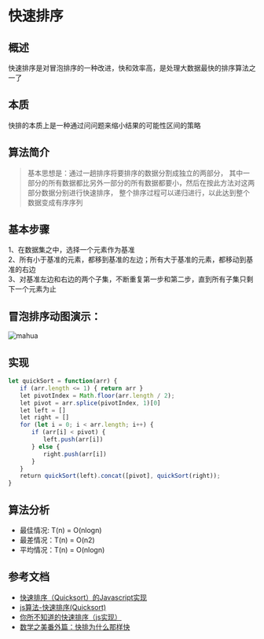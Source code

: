 # 快速排序
## 概述
快速排序是对冒泡排序的一种改进，快和效率高，是处理大数据最快的排序算法之一了

## 本质
快排的本质上是一种通过问问题来缩小结果的可能性区间的策略

## 算法简介
>基本思想是：通过一趟排序将要排序的数据分割成独立的两部分，
其中一部分的所有数据都比另外一部分的所有数据都要小，然后在按此方法对这两部分数据分别进行快速排序，
整个排序过程可以递归进行，以此达到整个数据变成有序序列

## 基本步骤
1、在数据集之中，选择一个元素作为基准<br>
2、所有小于基准的元素，都移到基准的左边；所有大于基准的元素，都移动到基准的右边<br>
3、对基准左边和右边的两个子集，不断重复第一步和第二步，直到所有子集只剩下一个元素为止

## 冒泡排序动图演示：
![mahua](https://user-gold-cdn.xitu.io/2016/11/29/dd9dc195a7331351671fe9ac4f7d5aa4?imageslim)

## 实现
```js
let quickSort = function(arr) {
　　if (arr.length <= 1) { return arr }
　　let pivotIndex = Math.floor(arr.length / 2);
　　let pivot = arr.splice(pivotIndex, 1)[0]
　　let left = []
　　let right = []
　　for (let i = 0; i < arr.length; i++) {
　　　　if (arr[i] < pivot) {
　　　　　　left.push(arr[i])
　　　　} else {
　　　　　　right.push(arr[i])
　　　　}
　　}
　　return quickSort(left).concat([pivot], quickSort(right));
}
```
## 算法分析
* 最佳情况: T(n) = O(nlogn)
* 最差情况：T(n) = O(n2)
* 平均情况：T(n) = O(nlogn)

## 参考文档
* [快速排序（Quicksort）的Javascript实现](http://www.ruanyifeng.com/blog/2011/04/quicksort_in_javascript.html)
* [js算法-快速排序(Quicksort)](https://segmentfault.com/a/1190000017814119)
* [你所不知道的快速排序（js实现）](https://juejin.im/post/6844903487285755917)
* [数学之美番外篇：快排为什么那样快](http://mindhacks.cn/2008/06/13/why-is-quicksort-so-quick/)
